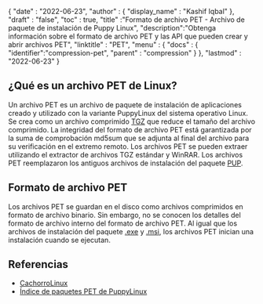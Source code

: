 {
  "date" : "2022-06-23",
  "author" : {
    "display_name" : "Kashif Iqbal"
},
  "draft" : "false",
  "toc" : true,
  "title" :"Formato de archivo PET - Archivo de paquete de instalación de Puppy Linux",
  "description":"Obtenga información sobre el formato de archivo PET y las API que pueden crear y abrir archivos PET",
  "linktitle" : "PET",
  "menu" : {
    "docs" : {
      "identifier":"compression-pet",
      "parent" : "compression"
}
},
  "lastmod" : "2022-06-23"
}

## ¿Qué es un archivo PET de Linux?

Un archivo PET es un archivo de paquete de instalación de aplicaciones creado y utilizado con la variante PuppyLinux del sistema operativo Linux. Se crea como un archivo comprimido [TGZ](/es/compression/tgz/) que reduce el tamaño del archivo comprimido. La integridad del formato de archivo PET está garantizada por la suma de comprobación md5sum que se adjunta al final del archivo para su verificación en el extremo remoto. Los archivos PET se pueden extraer utilizando el extractor de archivos TGZ estándar y WinRAR. Los archivos PET reemplazaron los antiguos archivos de instalación del paquete [PUP](/es/compression/pup/).

## Formato de archivo PET

Los archivos PET se guardan en el disco como archivos comprimidos en formato de archivo binario. Sin embargo, no se conocen los detalles del formato de archivo interno del formato de archivo PET. Al igual que los archivos de instalación del paquete [.exe](/es/executable/exe/) y [.msi](/es/executable/msi/), los archivos PET inician una instalación cuando se ejecutan.

## Referencias

* [CachorroLinux](https://en.wikipedia.org/wiki/Puppy_Linux)
* [Índice de paquetes PET de PuppyLinux](https://distro.ibiblio.org/puppylinux/pet-packages-lucid/)

